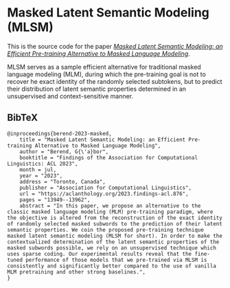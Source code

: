# Masked Latent Semantic Modeling (MLSM)

This is the source code for the paper [_Masked Latent Semantic Modeling: an Efficient Pre-training Alternative to Masked Language Modeling_](https://aclanthology.org/2023.findings-acl.876/).

MLSM serves as a sample efficient alternative for traditional masked language modeling (MLM), during which the pre-training goal is not to recover he exact identity of the randomly selected subtokens, but to predict their distribution of latent semantic properties determined in an unsupervised and context-sensitive manner.

## BibTeX

```
@inproceedings{berend-2023-masked,
    title = "Masked Latent Semantic Modeling: an Efficient Pre-training Alternative to Masked Language Modeling",
    author = "Berend, G{\'a}bor",
    booktitle = "Findings of the Association for Computational Linguistics: ACL 2023",
    month = jul,
    year = "2023",
    address = "Toronto, Canada",
    publisher = "Association for Computational Linguistics",
    url = "https://aclanthology.org/2023.findings-acl.876",
    pages = "13949--13962",
    abstract = "In this paper, we propose an alternative to the classic masked language modeling (MLM) pre-training paradigm, where the objective is altered from the reconstruction of the exact identity of randomly selected masked subwords to the prediction of their latent semantic properties. We coin the proposed pre-training technique masked latent semantic modeling (MLSM for short). In order to make the contextualized determination of the latent semantic properties of the masked subwords possible, we rely on an unsupervised technique which uses sparse coding. Our experimental results reveal that the fine-tuned performance of those models that we pre-trained via MLSM is consistently and significantly better compared to the use of vanilla MLM pretraining and other strong baselines.",
}
```
